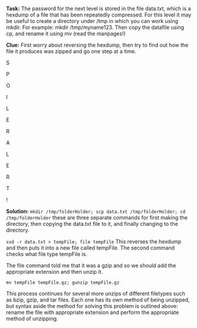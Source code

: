 **Task:** The password for the next level is stored in the file data.txt, which is a hexdump of a file that has been repeatedly compressed. For this level it may be useful to create a directory under /tmp in which you can work using mkdir. For example: mkdir /tmp/myname123. Then copy the datafile using cp, and rename it using mv (read the manpages!)

**Clue:** First worry about reversing the hexdump, then try to find out how the file it produces was zipped and go one step at a time.

S

P

O

I

L

E

R

A

L

E

R

T

!

**Solution:** 
`mkdir /tmp/folderHolder; scp data.txt /tmp/folderHolder; cd /tmp/folderHolder` these are three separate commands for first making the directory, then copying the data.txt file to it, and finally changing to the directory.

`xxd -r data.txt > tempFile; file tempFile` This reverses the hexdump and then puts it into a new file called tempFile. The second command checks what file type tempFile is.
 
 The file command told me that it was a gzip and so we should add the appropriate extension and then unzip it.
 
`mv tempFile tempFile.gz; gunzip tempFile.gz`

This process continues for several more unzips of different filetypes such as bzip, gzip, and tar files. Each one has its own method of being unzipped, but syntax aside the method for solving this problem is outlined above: rename the file with appropriate extension and perform the appropriate method of unzipping.

